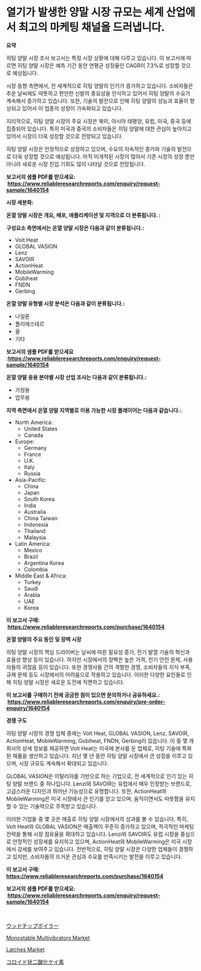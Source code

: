 <p><h1>열기가 발생한 양말 시장 규모는 세계 산업에서 최고의 마케팅 채널을 드러냅니다.</h1></p><p><strong>요약</strong></p>
<p><p>히팅 양말 시장 조사 보고서는 특정 시장 상황에 대해 다루고 있습니다. 이 보고서에 따르면 히팅 양말 시장은 예측 기간 동안 연평균 성장율인 CAGR이 7.3%로 성장할 것으로 예상됩니다.</p><p>시장 동향 측면에서, 전 세계적으로 히팅 양말의 인기가 증가하고 있습니다. 소비자들은 추운 날씨에도 따뜻하고 편안한 신발의 중요성을 인식하고 있어서 히팅 양말의 수요가 계속해서 증가하고 있습니다. 또한, 기술의 발전으로 인해 히팅 양말의 성능과 효율이 향상되고 있어서 이 업종의 성장이 가속화되고 있습니다.</p><p>지리적으로, 히팅 양말 시장의 주요 시장은 북미, 아시아 태평양, 유럽, 미국, 중국 등에 집중되어 있습니다. 특히 미국과 중국의 소비자들은 히팅 양말에 대한 관심이 높아지고 있어서 시장이 더욱 성장할 것으로 전망되고 있습니다.</p><p>히팅 양말 시장은 안정적으로 성장하고 있으며, 수요의 지속적인 증가와 기술의 발전으로 더욱 성장할 것으로 예상됩니다. 아직 미개척된 시장이 많아서 기존 시장의 성장 뿐만 아니라 새로운 시장 진입 기회도 많이 나타날 것으로 전망됩니다.</p></p>
<p><strong>보고서의 샘플 PDF를 받으세요: &nbsp;<a href="https://www.reliableresearchreports.com/enquiry/request-sample/1640154">https://www.reliableresearchreports.com/enquiry/request-sample/1640154</a></strong></p>
<p><strong>시장 세분화:</strong></p>
<p><strong> 온열 양말 시장은 개요, 배포, 애플리케이션 및 지역으로 더 분류됩니다. :</strong></p>
<p><strong>구성요소 측면에서는 온열 양말 시장은 다음과 같이 분류됩니다.:</strong></p>
<p><ul><li>Volt Heat</li><li>GLOBAL VASION</li><li>Lenz</li><li>SAVOIR</li><li>ActionHeat</li><li>MobileWarming</li><li>Gobiheat</li><li>FNDN</li><li>Gerbing</li></ul></p>
<p><strong> 온열 양말 유형별 시장 분석은 다음과 같이 분류됩니다.:</strong></p>
<p><ul><li>나일론</li><li>폴리에스테르</li><li>울</li><li>기타</li></ul></p>
<p><strong>보고서의 샘플 PDF를 받으세요 :<a href="https://www.reliableresearchreports.com/enquiry/request-sample/1640154">https://www.reliableresearchreports.com/enquiry/request-sample/1640154</a></strong></p>
<p><strong> 온열 양말 응용 분야별 시장 산업 조사는 다음과 같이 분류됩니다.:</strong></p>
<p><ul><li>가정용</li><li>업무용</li></ul></p>
<p><strong>지역 측면에서 온열 양말 지역별로 이용 가능한 시장 플레이어는 다음과 같습니다.:</strong></p>
<p><ul>
    <li>
        North America:
        <ul>
            <li>United States</li>
            <li>Canada</li>
        </ul>
    </li>
    <li>
        Europe:
        <ul>
            <li>Germany</li>
            <li>France</li>
            <li>U.K.</li>
            <li>Italy</li>
            <li>Russia</li>
        </ul>
    </li>
    <li>
        Asia-Pacific:
        <ul>
            <li>China</li>
            <li>Japan</li>
            <li>South Korea</li>
            <li>India</li>
            <li>Australia</li>
            <li>China Taiwan</li>
            <li>Indonesia</li>
            <li>Thailand</li>
            <li>Malaysia</li>
        </ul>
    </li>
    <li>
        Latin America:
        <ul>
            <li>Mexico</li>
            <li>Brazil</li>
            <li>Argentina Korea</li>
            <li>Colombia</li>
        </ul>
    </li>
    <li>
        Middle East & Africa:
        <ul>
            <li>Turkey</li>
            <li>Saudi</li>
            <li>Arabia</li>
            <li>UAE</li>
            <li>Korea</li>
        </ul>
    </li>
    </ul></p>
<p><strong>이 보고서 구매: &nbsp;<a href="https://www.reliableresearchreports.com/purchase/1640154">https://www.reliableresearchreports.com/purchase/1640154</a></strong></p>
<p><strong>온열 양말의 주요 동인 및 장벽 시장</strong></p>
<p><p>히팅 양말 시장의 핵심 드라이버는 날씨에 따른 필요성 증가, 전기 발열 기술의 혁신과 효율성 향상 등이 있습니다. 하지만 시장에서의 장벽은 높은 가격, 전기 안전 문제, 사용자들의 귀찮음 등이 있습니다. 또한 경쟁사들 간의 격렬한 경쟁, 소비자들의 지식 부족, 규제 문제 등도 시장에서의 어려움으로 작용하고 있습니다. 이러한 다양한 요인들로 인해 히팅 양말 시장은 새로운 도전에 직면하고 있습니다.</p></p>
<p><strong>이 보고서를 구매하기 전에 궁금한 점이 있으면 문의하거나 공유하세요.: &nbsp;<a href="https://www.reliableresearchreports.com/enquiry/pre-order-enquiry/1640154">https://www.reliableresearchreports.com/enquiry/pre-order-enquiry/1640154</a></strong></p>
<p><strong>경쟁 구도</strong></p>
<p><p>히팅 양말 시장의 경쟁 업체 중에는 Volt Heat, GLOBAL VASION, Lenz, SAVOIR, ActionHeat, MobileWarming, Gobiheat, FNDN, Gerbing이 있습니다. 이 중 몇 개 회사의 상세 정보를 제공하면 Volt Heat는 미국에 본사를 둔 업체로, 히팅 기술에 특화된 제품을 생산하고 있습니다. 지난 몇 년 동안 히팅 양말 시장에서 큰 성장을 이루고 있으며, 시장 규모도 계속해서 확대되고 있습니다.</p><p>GLOBAL VASION은 이탈리아를 기반으로 하는 기업으로, 전 세계적으로 인기 있는 히팅 양말 브랜드 중 하나입니다. Lenzi와 SAVOIR는 유럽에서 매우 인정받는 브랜드로, 고급스러운 디자인과 뛰어난 기능성으로 유명합니다. 또한, ActionHeat와 MobileWarming은 미국 시장에서 큰 인기를 얻고 있으며, 움직이면서도 따뜻함을 유지할 수 있는 기술력으로 주목받고 있습니다.</p><p>이러한 기업들 중 몇 곳은 매출로 히팅 양말 시장에서의 성과를 볼 수 있습니다. 특히, Volt Heat와 GLOBAL VASION은 매출액이 꾸준히 증가하고 있으며, 적극적인 마케팅 전략을 통해 시장 점유율을 확대하고 있습니다. Lenzi와 SAVOIR도 유럽 시장을 중심으로 안정적인 성장세를 유지하고 있으며, ActionHeat와 MobileWarming은 미국 시장에서 강세를 보여주고 있습니다. 전반적으로, 히팅 양말 시장은 다양한 업체들이 경쟁하고 있지만, 소비자들의 뜨거운 관심과 수요를 만족시키는 발전을 이루고 있습니다.</p></p>
<p><strong>이 보고서 구매: &nbsp; <a href="https://www.reliableresearchreports.com/purchase/1640154">https://www.reliableresearchreports.com/purchase/1640154</a></strong></p>
<p><strong>보고서의 샘플 PDF를 받으세요: &nbsp;<a href="https://www.reliableresearchreports.com/enquiry/request-sample/1640154">https://www.reliableresearchreports.com/enquiry/request-sample/1640154</a></strong><strong></strong></p>
<p>&nbsp;</p>
<p><p><a href="https://github.com/vlcostes/Market-Research-Report-List-1/blob/main/537431610240.md">ウッドチップボイラー</a></p><p><a href="https://github.com/Alonsoolds3wq1d81czn8rbol/Market-Research-Report-List-1/blob/main/monostable-multivibrators-market.md">Monostable Multivibrators Market</a></p><p><a href="https://github.com/RickHolmes3/Market-Research-Report-List-4/blob/main/latches-market.md">Latches Market</a></p><p><a href="https://github.com/EstaSprer20231/Market-Research-Report-List-1/blob/main/876509610241.md">コロイド状二酸化ケイ素</a></p></p>